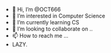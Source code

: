 - 👋 Hi, I’m @OCT666
- 👀 I’m interested in Computer Science
- 🌱 I’m currently learning CS
- 💞️ I’m looking to collaborate on ..
- 📫 How to reach me ...
- LAZY.

<!---
OCT666/OCT666 is a ✨ special ✨ repository because its `README.md` (this file) appears on your GitHub profile.
You can click the Preview link to take a look at your changes.
--->
